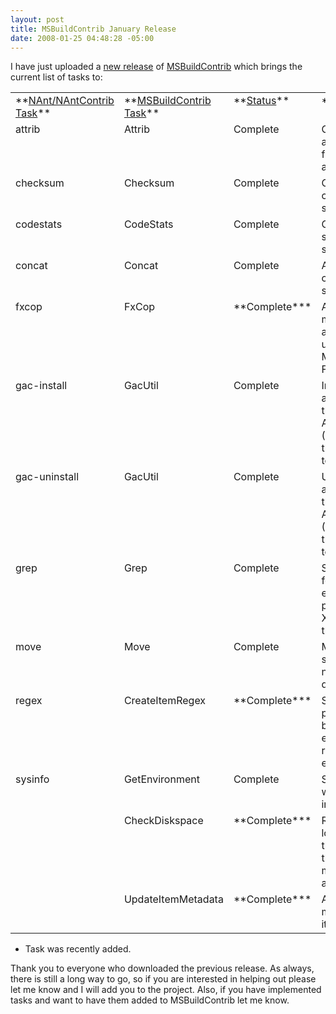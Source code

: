 ```yaml
---
layout: post
title: MSBuildContrib January Release
date: 2008-01-25 04:48:28 -05:00
---
```


I have just uploaded a [new release](https://www.codeplex.com/Release/ProjectReleases.aspx?ProjectName=MSBuildContrib&ReleaseId=10182) of [MSBuildContrib](http://www.codeplex.com/MSBuildContrib) which brings the current list of tasks to:
 <table cellspacing="2" cellpadding="2" width="962" border="0"> <tbody> <tr> <td valign="top" width="193">**<u>NAnt/NAntContrib Task</u>**</td> <td valign="top" width="171">**<u>MSBuildContrib Task</u>**</td> <td valign="top" width="94">**<u>Status</u>**</td> <td valign="top" width="487">**<u>Description</u>**</td></tr> <tr> <td valign="top" width="194">attrib</td> <td valign="top" width="173">Attrib</td> <td valign="top" width="94">Complete</td> <td valign="top" width="487">Changes the file attributes of a file or set of files and directories.</td></tr> <tr> <td valign="top" width="195">checksum</td> <td valign="top" width="175">Checksum</td> <td valign="top" width="94">Complete</td> <td valign="top" width="487">Calculates checksums for a set of files.</td></tr> <tr> <td valign="top" width="196">codestats</td> <td valign="top" width="177">CodeStats</td> <td valign="top" width="94">Complete</td> <td valign="top" width="487">Generates statistics from source code.</td></tr> <tr> <td valign="top" width="198">concat</td> <td valign="top" width="178">Concat</td> <td valign="top" width="94">Complete</td> <td valign="top" width="487">A task that concatenates a set of files.</td></tr> <tr> <td valign="top" width="199">fxcop</td> <td valign="top" width="179">FxCop</td> <td valign="top" width="94">**Complete***</td> <td valign="top" width="487">Analyzes managed code assemblies using the Microsoft FxCop.</td></tr> <tr> <td valign="top" width="199">gac-install</td> <td valign="top" width="179">GacUtil</td> <td valign="top" width="94">Complete</td> <td valign="top" width="487">Installs assemblies into the Global Assembly Cache (GAC) by using the gacutil SDK tool.</td></tr> <tr> <td valign="top" width="199">gac-uninstall</td> <td valign="top" width="180">GacUtil</td> <td valign="top" width="94">Complete</td> <td valign="top" width="487">Uninstalls assemblies into the Global Assembly Cache (GAC) by using the gacutil SDK tool.</td></tr> <tr> <td valign="top" width="199">grep</td> <td valign="top" width="181">Grep</td> <td valign="top" width="94">Complete</td> <td valign="top" width="487">Searches files for a regular-expression and produces an XML report of the matches.</td></tr> <tr> <td valign="top" width="199">move</td> <td valign="top" width="182">Move</td> <td valign="top" width="94">Complete</td> <td valign="top" width="487">Moves a file or set of files to a new file or directory.</td></tr> <tr> <td valign="top" width="199">regex</td> <td valign="top" width="179">CreateItemRegex</td> <td valign="top" width="94">**Complete***</td> <td valign="top" width="487">Sets project properties based on the evaluation of a regular expression.</td></tr> <tr> <td valign="top" width="200">sysinfo</td> <td valign="top" width="182">GetEnvironment</td> <td valign="top" width="94">Complete</td> <td valign="top" width="487">Sets properties with system information.</td></tr> <tr> <td valign="top" width="195"> </td> <td valign="top" width="175">CheckDiskspace</td> <td valign="top" width="94">**Complete***</td> <td valign="top" width="487">Reports any local fixed disks that are less than the minimum available space.</td></tr> <tr> <td valign="top" width="195"> </td> <td valign="top" width="175">UpdateItemMetadata</td> <td valign="top" width="94">**Complete***</td> <td valign="top" width="487">Adds or updates metadata to an item.</td></tr></tbody></table> 

* Task was recently added.   

Thank you to everyone who downloaded the previous release. As always, there is still a long way to go, so if you are interested in helping out please let me know and I will add you to the project. Also, if you have implemented tasks and want to have them added to MSBuildContrib let me know.
